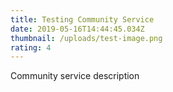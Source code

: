 ```yaml
---
title: Testing Community Service
date: 2019-05-16T14:44:45.034Z
thumbnail: /uploads/test-image.png
rating: 4
---
```

Community service description
